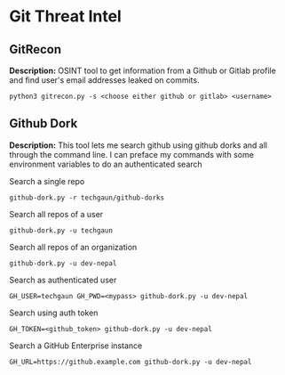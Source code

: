 # Git Threat Intel

## GitRecon

**Description:** OSINT tool to get information from a Github or Gitlab profile and find user's email addresses leaked on commits.

`python3 gitrecon.py -s <choose either github or gitlab> <username> `

## Github Dork

**Description:** This tool lets me search github using github dorks and all through the command line. I can preface my commands with some environment variables to do an authenticated search

Search a single repo

`github-dork.py -r techgaun/github-dorks`

Search all repos of a user

`github-dork.py -u techgaun`

Search all repos of an organization

`github-dork.py -u dev-nepal`

Search as authenticated user

`GH_USER=techgaun GH_PWD=<mypass> github-dork.py -u dev-nepal`

Search using auth token

`GH_TOKEN=<github_token> github-dork.py -u dev-nepal`

Search a GitHub Enterprise instance

`GH_URL=https://github.example.com github-dork.py -u dev-nepal`
